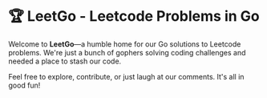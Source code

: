 # 🏆 LeetGo - Leetcode Problems in Go

Welcome to **LeetGo**—a humble home for our Go solutions to Leetcode problems. We're just a bunch of gophers solving coding challenges and needed a place to stash our code.

Feel free to explore, contribute, or just laugh at our comments. It's all in good fun!
